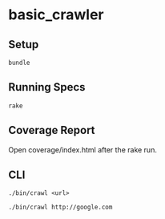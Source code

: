 basic_crawler
=============

## Setup

```
bundle
```

## Running Specs

```
rake
```

## Coverage Report

Open coverage/index.html after the rake run.

## CLI

```
./bin/crawl <url>

./bin/crawl http://google.com
```

